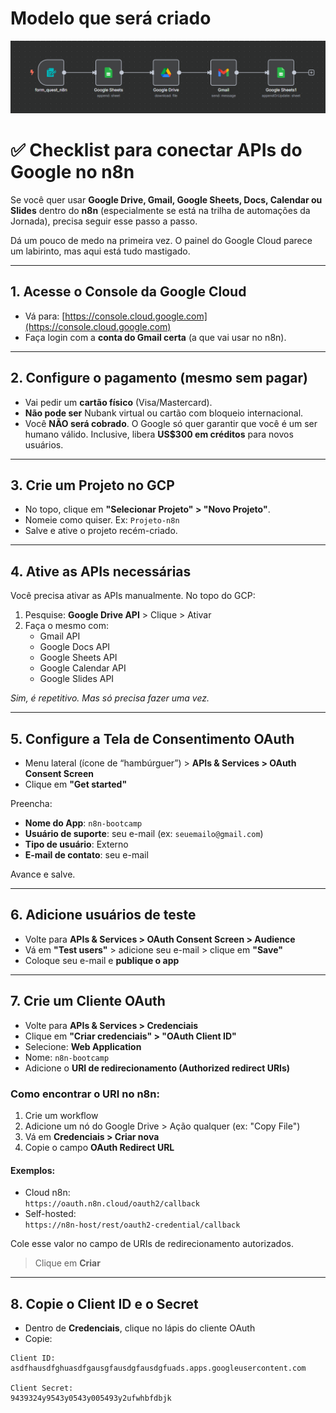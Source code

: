 # Modelo que será criado

![Automação envio de email com anexo](./automacao_envio_email.png)

# ✅ Checklist para conectar APIs do Google no n8n

Se você quer usar **Google Drive, Gmail, Google Sheets, Docs, Calendar ou Slides** dentro do **n8n** (especialmente se está na trilha de automações da Jornada), precisa seguir esse passo a passo.

Dá um pouco de medo na primeira vez. O painel do Google Cloud parece um labirinto, mas aqui está tudo mastigado.

---

## 1. Acesse o Console da Google Cloud
- Vá para: [https://console.cloud.google.com](https://console.cloud.google.com)
- Faça login com a **conta do Gmail certa** (a que vai usar no n8n).

---

## 2. Configure o pagamento (mesmo sem pagar)
- Vai pedir um **cartão físico** (Visa/Mastercard).
- **Não pode ser** Nubank virtual ou cartão com bloqueio internacional.
- Você **NÃO será cobrado**. O Google só quer garantir que você é um ser humano válido. Inclusive, libera **US$300 em créditos** para novos usuários.

---

## 3. Crie um Projeto no GCP
- No topo, clique em **"Selecionar Projeto" > "Novo Projeto"**.
- Nomeie como quiser. Ex: `Projeto-n8n`
- Salve e ative o projeto recém-criado.

---

## 4. Ative as APIs necessárias

Você precisa ativar as APIs manualmente. No topo do GCP:

1. Pesquise: **Google Drive API** > Clique > Ativar  
2. Faça o mesmo com:
   - Gmail API  
   - Google Docs API  
   - Google Sheets API  
   - Google Calendar API  
   - Google Slides API  

*Sim, é repetitivo. Mas só precisa fazer uma vez.*

---

## 5. Configure a Tela de Consentimento OAuth

- Menu lateral (ícone de “hambúrguer”) > **APIs & Services > OAuth Consent Screen**
- Clique em **"Get started"**

Preencha:

- **Nome do App**: `n8n-bootcamp`
- **Usuário de suporte**: seu e-mail (ex: `seuemailo@gmail.com`)
- **Tipo de usuário**: Externo
- **E-mail de contato**: seu e-mail

Avance e salve.

---

## 6. Adicione usuários de teste

- Volte para **APIs & Services > OAuth Consent Screen > Audience**
- Vá em **"Test users"** > adicione seu e-mail > clique em **"Save"**
- Coloque seu e-mail e **publique o app**

---

## 7. Crie um Cliente OAuth

- Volte para **APIs & Services > Credenciais**
- Clique em **"Criar credenciais" > "OAuth Client ID"**
- Selecione: **Web Application**
- Nome: `n8n-bootcamp`
- Adicione o **URI de redirecionamento (Authorized redirect URIs)**

### Como encontrar o URI no n8n:

1. Crie um workflow  
2. Adicione um nó do Google Drive > Ação qualquer (ex: "Copy File")  
3. Vá em **Credenciais > Criar nova**  
4. Copie o campo **OAuth Redirect URL**

#### Exemplos:
- Cloud n8n:  
  `https://oauth.n8n.cloud/oauth2/callback`
- Self-hosted:  
  `https://n8n-host/rest/oauth2-credential/callback`

Cole esse valor no campo de URIs de redirecionamento autorizados.

> Clique em **Criar**

---

## 8. Copie o Client ID e o Secret

- Dentro de **Credenciais**, clique no lápis do cliente OAuth  
- Copie:

```text
Client ID:
asdfhausdfghuasdfgausgfausdgfausdgfuads.apps.googleusercontent.com

Client Secret:
9439324y9543y0543y005493y2ufwhbfdbjk
